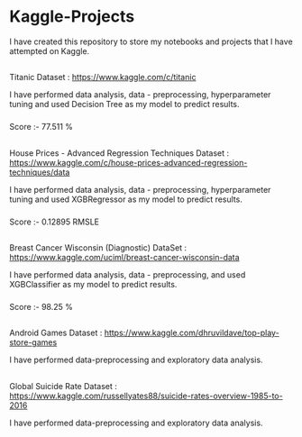 # Kaggle-Projects

I have created this repository to store my notebooks and projects that I have attempted on Kaggle.

##

Titanic Dataset : https://www.kaggle.com/c/titanic

I have performed data analysis, data - preprocessing, hyperparameter tuning and used Decision Tree as my model to predict results.
###
Score :- 77.511 %

##

House Prices - Advanced Regression Techniques Dataset : https://www.kaggle.com/c/house-prices-advanced-regression-techniques/data

I have performed data analysis, data - preprocessing, hyperparameter tuning and used XGBRegressor as my model to predict results.
###
Score :- 0.12895 RMSLE

##

Breast Cancer Wisconsin (Diagnostic) DataSet : https://www.kaggle.com/uciml/breast-cancer-wisconsin-data

I have performed data analysis, data - preprocessing, and used XGBClassifier as my model to predict results.
###
Score :- 98.25 %

##

Android Games Dataset : https://www.kaggle.com/dhruvildave/top-play-store-games

I have performed data-preprocessing and exploratory data analysis.

##

Global Suicide Rate Dataset : https://www.kaggle.com/russellyates88/suicide-rates-overview-1985-to-2016

I have performed data-preprocessing and exploratory data analysis.

##
